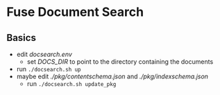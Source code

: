 # Fuse Document Search

## Basics

- edit *docsearch.env*
  * set *DOCS_DIR* to point to the directory containing the documents
- run `./docsearch.sh up`
- maybe edit *./pkg/contentschema.json* and *./pkg/indexschema.json*
  * run `./docsearch.sh update_pkg`
